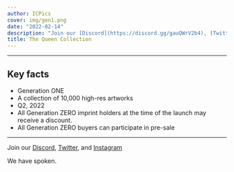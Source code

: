 ```yaml
---
author: ICPics
cover: img/gen1.png
date: "2022-02-14"
description: "Join our [Discord](https://discord.gg/gauQWrV2b4), [Twitter](https://twitter.com/ethnICPic), and [Instagram](https://www.instagram.com/ethnicpictures/)"
title: The Queen Collection
---
```


***

## Key facts

- Generation ONE 
- A collection of 10,000 high-res artworks
- Q2, 2022
- All Generation ZERO imprint holders at the time of the launch may receive a discount.
- All Generation ZERO buyers can participate in pre-sale


---

Join our [Discord](https://discord.gg/gauQWrV2b4), [Twitter](https://twitter.com/ethnICPic), and [Instagram](https://www.instagram.com/ethnicpictures/) 

We have spoken.
